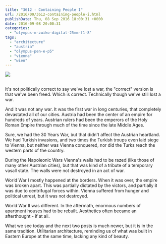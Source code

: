 ```yaml
---
title: "3612 - Containing People I"
url: /2016/09/3612-containing-people-i.html
publishDate: Thu, 08 Sep 2016 18:00:31 +0000
date: 2016-09-08 20:00:31
categories: 
  - "olympus-m-zuiko-digital-25mm-f1-8"
tags: 
  - "architecture"
  - "austria"
  - "olympus-pen-e-p5"
  - "vienna"
  - "wien"
---
```

<div class="container">
<div class="center"><a target="_blank" href="https://d25zfm9zpd7gm5.cloudfront.net/1200x1200/2016/20160518_175608_lr.jpg"><img class="webfeedsFeaturedVisual" src="https://d25zfm9zpd7gm5.cloudfront.net/0600x0600/2016/20160518_175608_lr.jpg" /></a></div>
</div>
<br />

It's not politically correct to say we've lost a war, the "correct" version is that we've been freed. Which is correct. Technically though we've still lost a war. 

And it was not any war. It was the first war in long centuries, that completely devastated all of our cities. Austria had been the center of an empire for hundreds of years. Austrian rulers had been the emperors of the Holy Roman Empire through much of the time since the late Middle Ages. 

Sure, we had the 30 Years War, but that didn't affect the Austrian heartland. We had Turkish invasions, and two times the Turkish troups even laid siege to Vienna, but neither was Vienna conquered, nor did the Turks reach the western parts of the country.

During the Napoleonic Wars Vienna's walls had to be razed (like those of many other Austrian cities), but that was kind of a tribute of a temporary vasall state. The walls were not destroyed in an act of war.

World War I mostly happened at the borders. When it was over, the empire was broken apart. This was partially dictated by the victors, and partially it was due to centrifugal forces within. Vienna suffered from hunger and political unrest, but it was not destroyed.

World War II was different. In the aftermath, enormous numbers of apartment houses had to be rebuilt. Aesthetics often became an afterthought - if at all.

What we see today and the next two posts is much newer, but it is in the same tradition. Utilitarian architecture, reminding us of what was built in Eastern Europe at the same time, lacking any kind of beauty.
